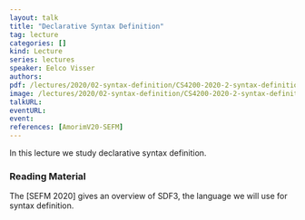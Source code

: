 ```yaml
---
layout: talk
title: "Declarative Syntax Definition"
tag: lecture
categories: []
kind: Lecture
series: lectures
speaker: Eelco Visser
authors:
pdf: /lectures/2020/02-syntax-definition/CS4200-2020-2-syntax-definition.pdf
image: /lectures/2020/02-syntax-definition/CS4200-2020-2-syntax-definition.001.jpeg
talkURL:
eventURL:
event:
references: [AmorimV20-SEFM]
---
```


In this lecture we study declarative syntax definition.

### Reading Material

The [SEFM 2020] gives an overview of SDF3, the language we will use for syntax definition.
